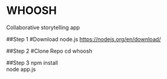 # WHOOSH
Collaborative storytelling app

##Step 1
#Download node.js
https://nodejs.org/en/download/

##Step 2
#Clone Repo
cd whoosh

##Step 3
npm install <br />
node app.js